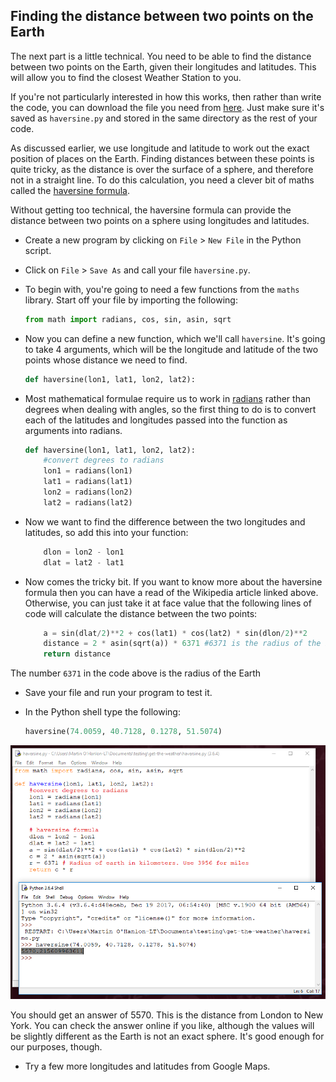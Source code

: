 ## Finding the distance between two points on the Earth

The next part is a little technical. You need to be able to find the distance between two points on the Earth, given their longitudes and latitudes. This will allow you to find the closest Weather Station to you.

If you're not particularly interested in how this works, then rather than write the code, you can download the file you need from [here](https://raw.githubusercontent.com/raspberrypilearning/fetching-the-weather/master/code/haversine.py). Just make sure it's saved as `haversine.py` and stored in the same directory as the rest of your code.

As discussed earlier, we use longitude and latitude to work out the exact position of places on the Earth. Finding distances between these points is quite tricky, as the distance is over the surface of a sphere, and therefore not in a straight line. To do this calculation, you need a clever bit of maths called the [haversine formula](https://en.wikipedia.org/wiki/Haversine_formula).

Without getting too technical, the haversine formula can provide the distance between two points on a sphere using longitudes and latitudes.

- Create a new program by clicking on `File` > `New File` in the Python script. 

- Click on `File` > `Save As` and call your file `haversine.py`.

- To begin with, you're going to need a few functions from the `maths` library. Start off your file by importing the following:

    ``` python
    from math import radians, cos, sin, asin, sqrt
    ```

- Now you can define a new function, which we'll call `haversine`. It's going to take 4 arguments, which will be the longitude and latitude of the two points whose distance we need to find.

    ``` python
    def haversine(lon1, lat1, lon2, lat2):
    ```
- Most mathematical formulae require us to work in [radians](http://www.bbc.co.uk/bitesize/higher/maths/trigonometry/radian_and_equations/revision/1/) rather than degrees when dealing with angles, so the first thing to do is to convert each of the latitudes and longitudes passed into the function as arguments into radians.

    ``` python
    def haversine(lon1, lat1, lon2, lat2):
        #convert degrees to radians
        lon1 = radians(lon1)
        lat1 = radians(lat1)
        lon2 = radians(lon2)
        lat2 = radians(lat2)
    ```
    
- Now we want to find the difference between the two longitudes and latitudes, so add this into your function:

    ``` python
        dlon = lon2 - lon1 
        dlat = lat2 - lat1 
    ```

- Now comes the tricky bit. If you want to know more about the haversine formula then you can have a read of the Wikipedia article linked above. Otherwise, you can just take it at face value that the following lines of code will calculate the distance between the two points:

    ``` python
        a = sin(dlat/2)**2 + cos(lat1) * cos(lat2) * sin(dlon/2)**2
        distance = 2 * asin(sqrt(a)) * 6371 #6371 is the radius of the Earth
        return distance
    ```

The number `6371` in the code above is the radius of the Earth

- Save your file and run your program to test it.

- In the Python shell type the following:

    ``` python
    haversine(74.0059, 40.7128, 0.1278, 51.5074)
    ```

![run the haversine function](images/run_haversine.png)

You should get an answer of 5570. This is the distance from London to New York. You can check the answer online if you like, although the values will be slightly different as the Earth is not an exact sphere. It's good enough for our purposes, though.

- Try a few more longitudes and latitudes from Google Maps.

